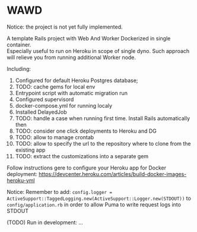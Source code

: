 # WAWD

Notice: the project is not yet fully implemented.

A template Rails project with Web And Worker Dockerized in single container.  
Especially useful to run on Heroku in scope of single dyno. Such approach will relieve you from running additional Worker node. 

Including:
1. Configured for default Heroku Postgres database;
2. TODO: cache gems for local env
3. Entrypoint script with automatic migration run
4. Configured supervisord
5. docker-compose.yml for running localy
6. Installed DelayedJob
7. TODO: handle a case when running first time. Install Rails automatically then
6. TODO: consider one click deployments to Heroku and DG
7. TODO: allow to manage crontab
9. TODO: allow to specify the url to the repository where to clone from the existing app
10. TODO: extract the customizations into a separate gem

Follow instructions gere to configure your Heroku app for Docker deployment:
https://devcenter.heroku.com/articles/build-docker-images-heroku-yml

Notice:
Remember to add:
`config.logger = ActiveSupport::TaggedLogging.new(ActiveSupport::Logger.new(STDOUT))`
to `config/application.rb` in order to allow Puma to write request logs into STDOUT

(TODO) Run in development:
...
